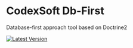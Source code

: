 # CodexSoft Db-First
Database-first approach tool based on Doctrine2

[![Latest Version](https://img.shields.io/github/release/codexsoft/db-first.svg?style=flat-square)](https://github.com/codexsoft/db-first/releases)
